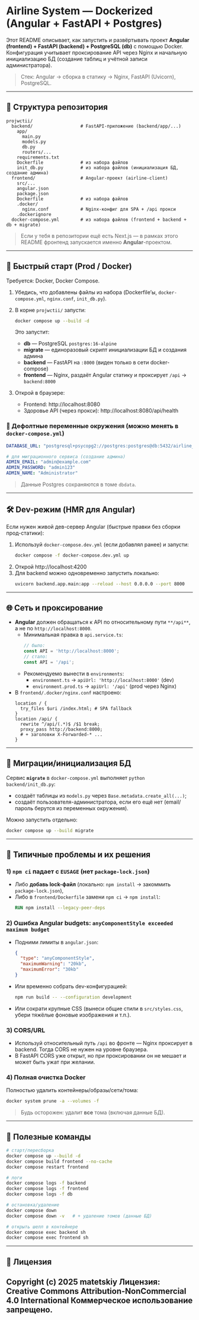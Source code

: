 # Airline System — Dockerized (Angular + FastAPI + Postgres)

Этот README описывает, как запустить и развёртывать проект **Angular (frontend) + FastAPI (backend) + PostgreSQL (db)** с помощью Docker.
Конфигурация учитывает проксирование API через Nginx и начальную инициализацию БД (создание таблиц и учётной записи администратора).

> Стек: Angular → сборка в статику → Nginx, FastAPI (Uvicorn), PostgreSQL.

---

## 📁 Структура репозитория

```text
projwctii/
  backend/                  # FastAPI-приложение (backend/app/...)
    app/
      main.py
      models.py
      db.py
      routers/...
    requirements.txt
    Dockerfile              # из набора файлов
    init_db.py              # из набора файлов (инициализация БД, создание админа)
  frontend/                 # Angular-проект (airline-client)
    src/...
    angular.json
    package.json
    Dockerfile              # из набора файлов
    .docker/
      nginx.conf            # Nginx-конфиг для SPA + /api прокси
    .dockerignore
  docker-compose.yml        # из набора файлов (frontend + backend + db + migrate)
```

> Если у тебя в репозитории ещё есть Next.js — в рамках этого README фронтенд запускается именно **Angular**-проектом.

---

## 🚀 Быстрый старт (Prod / Docker)

Требуется: Docker, Docker Compose.

1. Убедись, что добавлены файлы из набора (Dockerfile’ы, `docker-compose.yml`, `nginx.conf`, `init_db.py`).  
2. В корне `projwctii/` запусти:
   ```bash
   docker compose up --build -d
   ```
   Это запустит:
   - **db** — PostgreSQL `postgres:16-alpine`
   - **migrate** — единоразовый скрипт инициализации БД и создания админа
   - **backend** — FastAPI на `:8000` (виден только в сети docker-compose)
   - **frontend** — Nginx, раздаёт Angular статику и проксирует `/api` → `backend:8000`

3. Открой в браузере:
   - Frontend: http://localhost:8080  
   - Здоровье API (через прокси): http://localhost:8080/api/health

### 🔐 Дефолтные переменные окружения (можно менять в `docker-compose.yml`)

```yaml
DATABASE_URL: "postgresql+psycopg2://postgres:postgres@db:5432/airline_db"

# для миграционного сервиса (создание админа)
ADMIN_EMAIL: "admin@example.com"
ADMIN_PASSWORD: "admin123"
ADMIN_NAME: "Administrator"
```

> Данные Postgres сохраняются в томе `dbdata`.

---

## 🛠️ Dev-режим (HMR для Angular)

Если нужен живой дев-сервер Angular (быстрые правки без сборки прод-статики):

1. Используй `docker-compose.dev.yml` (если добавлял ранее) и запусти:
   ```bash
   docker compose -f docker-compose.dev.yml up
   ```
2. Открой http://localhost:4200  
3. Для backend можно одновременно запустить локально:
   ```bash
   uvicorn backend.app.main:app --reload --host 0.0.0.0 --port 8000
   ```

---

## 🌐 Сеть и проксирование

- **Angular** должен обращаться к API по относительному пути `**/api**`, а не по `http://localhost:8000`.
  - Минимальная правка в `api.service.ts`:
    ```ts
    // было:
    const API = 'http://localhost:8000';
    // стало:
    const API = '/api';
    ```
  - Рекомендуемо вынести в `environments`:
    - `environment.ts` → `apiUrl: 'http://localhost:8000'` (dev)
    - `environment.prod.ts` → `apiUrl: '/api'` (prod через Nginx)
- В `frontend/.docker/nginx.conf` настроено:
  ```nginx
  location / {
    try_files $uri /index.html; # SPA fallback
  }
  location /api/ {
    rewrite ^/api/(.*)$ /$1 break;
    proxy_pass http://backend:8000;
    # + заголовки X-Forwarded-* ...
  }
  ```

---

## 🧱 Миграции/инициализация БД

Сервис **`migrate`** в `docker-compose.yml` выполняет `python backend/init_db.py`:
- создаёт таблицы из `models.py` через `Base.metadata.create_all(...)`;
- создаёт пользователя-администратора, если его ещё нет (email/пароль берутся из переменных окружения).

Можно запустить отдельно:
```bash
docker compose up --build migrate
```

---

## 🔧 Типичные проблемы и их решения

### 1) `npm ci` падает с `EUSAGE` (нет `package-lock.json`)
- Либо **добавь lock-файл** (локально: `npm install` → закоммить `package-lock.json`),  
- Либо в `frontend/Dockerfile` замени `npm ci` → `npm install`:
  ```dockerfile
  RUN npm install --legacy-peer-deps
  ```

### 2) Ошибка Angular budgets: `anyComponentStyle exceeded maximum budget`
- Подними лимиты в `angular.json`:
  ```json
  {
    "type": "anyComponentStyle",
    "maximumWarning": "20kb",
    "maximumError": "30kb"
  }
  ```
- Или временно собрать dev-конфигурацией:
  ```bash
  npm run build -- --configuration development
  ```
- Или сократи крупные CSS (вынеси общие стили в `src/styles.css`, убери тяжёлые фоновые изображения и т.п.).

### 3) CORS/URL
- Используй относительный путь `/api` во фронте — Nginx проксирует в backend. Тогда CORS не нужен на уровне браузера.
- В FastAPI CORS уже открыт, но при проксировании он не мешает и может быть ужат при желании.

### 4) Полная очистка Docker
Полностью удалить контейнеры/образы/сети/тома:
```bash
docker system prune -a --volumes -f
```
> Будь осторожен: удалит **все** тома (включая данные БД).

---

## 🧰 Полезные команды

```bash
# старт/пересборка
docker compose up --build -d
docker compose build frontend --no-cache
docker compose restart frontend

# логи
docker compose logs -f backend
docker compose logs -f frontend
docker compose logs -f db

# остановка/удаление
docker compose down
docker compose down -v   # + удаление томов (данные БД)

# открыть шелл в контейнере
docker compose exec backend sh
docker compose exec frontend sh
```

---

## 📄 Лицензия

Copyright (c) 2025 matetskiy
Лицензия: Creative Commons Attribution-NonCommercial 4.0 International
Коммерческое использование запрещено.
---

